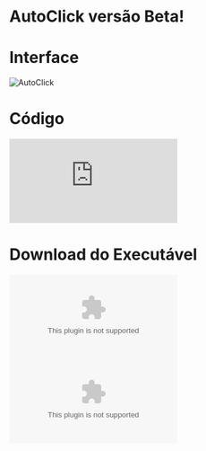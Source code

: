 # AutoClick versão Beta!

# **Interface**
![AutoClick](https://user-images.githubusercontent.com/87013843/172439078-c3268f31-f1a4-46bd-866f-16d2890dc7cb.PNG)

# **Código**
![Click Aqui para ver o Código do Programa](https://github.com/GeovaneDev/Programa/blob/main/AutoClick.cpp)

# **Download do Executável**
![Click Aqui para baixar a versão 64 bits do Executável](https://github.com/GeovaneDev/AutoClick/releases/download/GeovaneDev/RuntimeBroken_x64.exe)
![Click Aqui para baixar a versão 32 bits do Executável](https://github.com/GeovaneDev/AutoClick/releases/download/GeovaneDev/RuntimeBroken_x86.exe)
